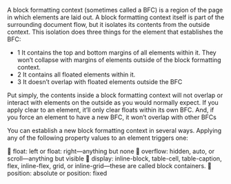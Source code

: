 A block formatting context (sometimes called a
BFC) is a region of the page in which elements are laid out. A block formatting context itself is part of the surrounding document flow, but it isolates its contents from
the outside context. This isolation does three things for the element that establishes
the BFC:

- 1 It contains the top and bottom margins of all elements within it. They won’t collapse with margins of elements outside of the block formatting context.
- 2 It contains all floated elements within it.
- 3 It doesn’t overlap with floated elements outside the BFC

Put simply, the contents inside a block formatting context will not overlap or interact
with elements on the outside as you would normally expect. If you apply clear to an
element, it’ll only clear floats within its own BFC. And, if you force an element to have
a new BFC, it won’t overlap with other BFCs

You can establish a new block formatting context in several ways. Applying any of
the following property values to an element triggers one:

 float: left or float: right—anything but none
 overflow: hidden, auto, or scroll—anything but visible
 display: inline-block, table-cell, table-caption, flex, inline-flex,
grid, or inline-grid—these are called block containers.
 position: absolute or position: fixed